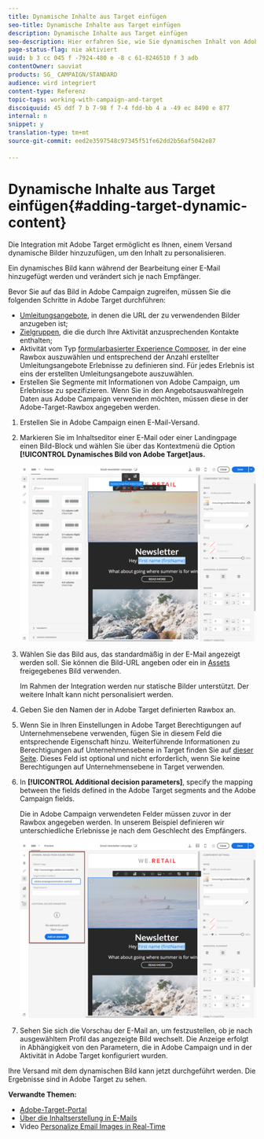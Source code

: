 ```yaml
---
title: Dynamische Inhalte aus Target einfügen
seo-title: Dynamische Inhalte aus Target einfügen
description: Dynamische Inhalte aus Target einfügen
seo-description: Hier erfahren Sie, wie Sie dynamischen Inhalt von Adobe Target in Adobe-Campaign-Sendungen einfügen können.
page-status-flag: nie aktiviert
uuid: b 3 cc 045 f -7924-480 e -8 c 61-8246510 f 3 adb
contentOwner: sauviat
products: SG_ CAMPAIGN/STANDARD
audience: wird integriert
content-type: Referenz
topic-tags: working-with-campaign-and-target
discoiquuid: 45 ddf 7 b 7-98 f 7-4 fdd-bb 4 a -49 ec 8490 e 877
internal: n
snippet: y
translation-type: tm+mt
source-git-commit: eed2e3597548c97345f51fe62dd2b56af5042e87

---
```



# Dynamische Inhalte aus Target einfügen{#adding-target-dynamic-content}

Die Integration mit Adobe Target ermöglicht es Ihnen, einem Versand dynamische Bilder hinzuzufügen, um den Inhalt zu personalisieren.

Ein dynamisches Bild kann während der Bearbeitung einer E-Mail hinzugefügt werden und verändert sich je nach Empfänger.

Bevor Sie auf das Bild in Adobe Campaign zugreifen, müssen Sie die folgenden Schritte in Adobe Target durchführen:

* [Umleitungsangebote](https://docs.adobe.com/content/help/en/target/using/experiences/offers/offer-redirect.html), in denen die URL der zu verwendenden Bilder anzugeben ist;
* [Zielgruppen](https://marketing.adobe.com/resources/help/en_US/target/ov/c_about_segments.html), die die durch Ihre Aktivität anzusprechenden Kontakte enthalten;
* Aktivität vom Typ [formularbasierter Experience Composer](https://marketing.adobe.com/resources/help/en_US/target/target/t_form_experience_composer.html), in der eine Rawbox auszuwählen und entsprechend der Anzahl erstellter Umleitungsangebote Erlebnisse zu definieren sind. Für jedes Erlebnis ist eins der erstellten Umleitungsangebote auszuwählen.
* Erstellen Sie Segmente mit Informationen von Adobe Campaign, um Erlebnisse zu spezifizieren. Wenn Sie in den Angebotsauswahlregeln Daten aus Adobe Campaign verwenden möchten, müssen diese in der Adobe-Target-Rawbox angegeben werden.

1. Erstellen Sie in Adobe Campaign einen E-Mail-Versand.
1. Markieren Sie im Inhaltseditor einer E-Mail oder einer Landingpage einen Bild-Block und wählen Sie über das Kontextmenü die Option **[!UICONTROL Dynamisches Bild von Adobe Target]aus.**

   ![](assets/tar_insert_dynamic_image.png)

1. Wählen Sie das Bild aus, das standardmäßig in der E-Mail angezeigt werden soll. Sie können die Bild-URL angeben oder ein in [Assets](../../integrating/using/working-with-campaign-and-assets-core-service.md) freigegebenes Bild verwenden.

   Im Rahmen der Integration werden nur statische Bilder unterstützt. Der weitere Inhalt kann nicht personalisiert werden.

1. Geben Sie den Namen der in Adobe Target definierten Rawbox an.
1. Wenn Sie in Ihren Einstellungen in Adobe Target Berechtigungen auf Unternehmensebene verwenden, fügen Sie in diesem Feld die entsprechende Eigenschaft hinzu. Weiterführende Informationen zu Berechtigungen auf Unternehmensebene in Target finden Sie auf [dieser Seite](https://marketing.adobe.com/resources/help/en_US/target/target/properties-overview.html). Dieses Feld ist optional und nicht erforderlich, wenn Sie keine Berechtigungen auf Unternehmensebene in Target verwenden. 
1. In **[!UICONTROL Additional decision parameters]**, specify the mapping between the fields defined in the Adobe Target segments and the Adobe Campaign fields.

   Die in Adobe Campaign verwendeten Felder müssen zuvor in der Rawbox angegeben werden. In unserem Beispiel definieren wir unterschiedliche Erlebnisse je nach dem Geschlecht des Empfängers.

   ![](assets/tar_additional_decisionning_parameters.png)

1. Sehen Sie sich die Vorschau der E-Mail an, um festzustellen, ob je nach ausgewähltem Profil das angezeigte Bild wechselt. Die Anzeige erfolgt in Abhängigkeit von den Parametern, die in Adobe Campaign und in der Aktivität in Adobe Target konfiguriert wurden.

Ihre Versand mit dem dynamischen Bild kann jetzt durchgeführt werden. Die Ergebnisse sind in Adobe Target zu sehen.

**Verwandte Themen:**

* [Adobe-Target-Portal](https://marketing.adobe.com/resources/help/en_US/target/a4t/c_campaign_and_target.html)
* [Über die Inhaltserstellung in E-Mails](../../designing/using/about-email-content-design.md)
* Video [Personalize Email Images in Real-Time](https://helpx.adobe.com/marketing-cloud/how-to/email-marketing.html)

